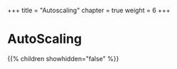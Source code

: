 +++
title = "Autoscaling"
chapter = true
weight = 6
+++

# AutoScaling

{{% children showhidden="false" %}}